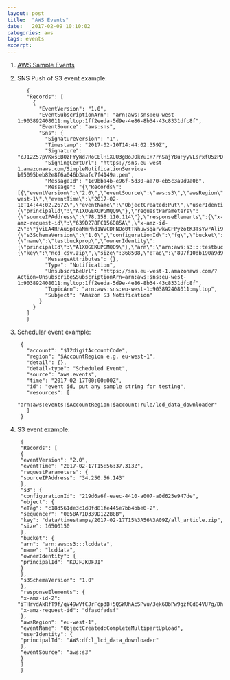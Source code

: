 ```yaml
---
layout: post
title:  "AWS Events"
date:   2017-02-09 10:10:02
categories: aws
tags: events
excerpt:
---
```


1. [AWS Sample Events](http://docs.aws.amazon.com/lambda/latest/dg/eventsources.html)

2. SNS Push of S3 event example:
  
          {
          "Records": [
            {
              "EventVersion": "1.0",
              "EventSubscriptionArn": "arn:aws:sns:eu-west-1:903892408011:myltop:1ff2eeda-5d9e-4e86-8b34-43c8331dfc8f",
              "EventSource": "aws:sns",
              "Sns": {
                "SignatureVersion": "1",
                "Timestamp": "2017-02-10T14:44:02.359Z",
                "Signature": "cJ12Z57pVKxsEBOzFYyWd7RoCElHiXUU3gBoJOkYuI+7rnSajYBuFyyVLsrxfU5zPD/LreUwOem4U0i898pDot7cgp7MS3JWh098m4kjTt5vCruX9cYZv6/yygnfEkQtIZYbjWPKN7Y/kmBzKBq2IyJVPZmyIDzQ+RdBr6aslFV0E0/N4CNy6z/UpvVSZAr9u2nlDUYYihQwu7RqZ5M+Y7ibMDo0mOtRc27LpCauyBukl6Zl0cMfiAy/DE8LbcOvQmb2tVPmS1fgNOZc82JEbuRFJ19+4N1niVLFutCoDZ0gZQ1VbDlj0yIJUriucofF2vpO3yEnI/8Uw8AZWBX9uQ==",
                "SigningCertUrl": "https://sns.eu-west-1.amazonaws.com/SimpleNotificationService-b95095beb82e8f6a046b3aafc7f4149a.pem",
                "MessageId": "1c9bba4b-e96f-5d30-aa70-eb5c3a9d9a0b",
                "Message": "{\"Records\":[{\"eventVersion\":\"2.0\",\"eventSource\":\"aws:s3\",\"awsRegion\":\"eu-west-1\",\"eventTime\":\"2017-02-10T14:44:02.267Z\",\"eventName\":\"ObjectCreated:Put\",\"userIdentity\":{\"principalId\":\"A1XOGEKUPGMQQ9\"},\"requestParameters\":{\"sourceIPAddress\":\"78.158.110.114\"},\"responseElements\":{\"x-amz-request-id\":\"639D278FC156D85A\",\"x-amz-id-2\":\"jviLA4RFAuSpToaNmPhd1WVCDFNOo0tTNhuwsqarwkwCFPyzotK3TsYwrAli9tcQ\"},\"s3\":{\"s3SchemaVersion\":\"1.0\",\"configurationId\":\"fg\",\"bucket\":{\"name\":\"testbuckprop\",\"ownerIdentity\":{\"principalId\":\"A1XOGEKUPGMQQ9\"},\"arn\":\"arn:aws:s3:::testbuckprop\"},\"object\":{\"key\":\"ncd_csv.zip\",\"size\":368508,\"eTag\":\"897f10db190a9d9cd7bdd1b0b14dad81\",\"sequencer\":\"00589DD1B23460D277\"}}}]}",
                "MessageAttributes": {},
                "Type": "Notification",
                "UnsubscribeUrl": "https://sns.eu-west-1.amazonaws.com/?Action=Unsubscribe&SubscriptionArn=arn:aws:sns:eu-west-1:903892408011:myltop:1ff2eeda-5d9e-4e86-8b34-43c8331dfc8f",
                "TopicArn": "arn:aws:sns:eu-west-1:903892408011:myltop",
                "Subject": "Amazon S3 Notification"
              }
            }
          ]
          }
          

3. Schedular event example: 

        {
          "account": "$12digitAccountCode", 
          "region": "$AccountRegion e.g. eu-west-1", 
          "detail": {}, 
          "detail-type": "Scheduled Event", 
          "source": "aws.events", 
          "time": "2017-02-17T00:00:00Z", 
          "id": "event id, put any sample string for testing", 
          "resources": [
            "arn:aws:events:$AccountRegion:$account:rule/lcd_data_downloader"
          ]
        }
    
    
4. S3 event example:

        
        {
        "Records": [
        {
        "eventVersion": "2.0", 
        "eventTime": "2017-02-17T15:56:37.313Z", 
        "requestParameters": {
        "sourceIPAddress": "34.250.56.143"
        }, 
        "s3": {
        "configurationId": "219d6a6f-eaec-4410-a007-a0d625e947de", 
        "object": {
        "eTag": "c18d561de3c1d8fd81fe445e7bb4bbe0-2", 
        "sequencer": "0058A71D339D122B8B", 
        "key": "data/timestamps/2017-02-17T15%3A56%3A09Z/all_article.zip", 
        "size": 16500150
        }, 
        "bucket": {
        "arn": "arn:aws:s3:::lcddata", 
        "name": "lcddata", 
        "ownerIdentity": {
        "principalId": "KDJFJKDFJI"
        }
        }, 
        "s3SchemaVersion": "1.0"
        }, 
        "responseElements": {
        "x-amz-id-2": "iTHrvdAkRfT9f/qV49wVfCJrFcp3B+5QSWUhAcSPvu/3ek60bPw9gzfCd84VU7g/DhVHkQXjzbQ=", 
        "x-amz-request-id": "dfasdfadsf"
        }, 
        "awsRegion": "eu-west-1", 
        "eventName": "ObjectCreated:CompleteMultipartUpload", 
        "userIdentity": {
        "principalId": "AWS:df:l_lcd_data_downloader"
        }, 
        "eventSource": "aws:s3"
        }
        ]
        }